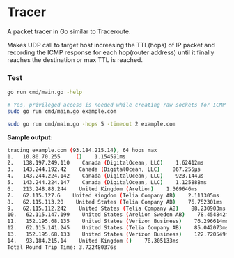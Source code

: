 # Tracer
A packet tracer in Go similar to Traceroute.

Makes UDP call to target host increasing the TTL(hops) of IP packet and recording the ICMP response for each hop(router address) until it finally reaches the destination or max TTL is reached.


### Test
```bash
go run cmd/main.go -help

# Yes, privileged access is needed while creating raw sockets for ICMP
sudo go run cmd/main.go example.com

sudo go run cmd/main.go -hops 5 -timeout 2 example.com
```
**Sample output:**
```bash
tracing example.com (93.184.215.14), 64 hops max
1.   10.80.70.255     ()    1.154591ms
2.   138.197.249.110    Canada (DigitalOcean, LLC)    1.62412ms
3.   143.244.192.42    Canada (DigitalOcean, LLC)    867.255µs
4.   143.244.224.142    Canada (DigitalOcean, LLC)    923.144µs
5.   143.244.224.147    Canada (DigitalOcean, LLC)    1.125888ms
6.   213.248.88.244    United Kingdom (Arelion)    1.369646ms
7.   62.115.127.6    United Kingdom (Telia Company AB)    2.111305ms
8.   62.115.113.20    United States (Telia Company AB)    76.752301ms
9.   62.115.112.242    United States (Telia Company AB)    88.230903ms
10.   62.115.147.199    United States (Arelion Sweden AB)    78.454842ms
11.   152.195.68.135    United States (Verizon Business)    76.296614ms
12.   62.115.141.245    United States (Telia Company AB)    85.042073ms
13.   152.195.68.133    United States (Verizon Business)    122.720549ms
14.   93.184.215.14    United Kingdom ()    78.305133ms
Total Round Trip Time: 3.722480376s
```
